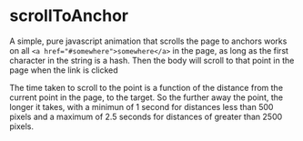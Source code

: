 # scrollToAnchor
A simple, pure javascript animation that scrolls the page to anchors
works on all `<a href="#somewhere">somewhere</a>` in the page, as long as the first character in the string is a hash.
Then the body will scroll to that point in the page when the link is clicked

The time taken to scroll to the point is a function of the distance from the current point in the page, to the target. So the further away the point, the longer it takes, with a minimun of 1 second for distances less than 500 pixels and a maximum of 2.5 seconds for distances of greater than 2500 pixels.
